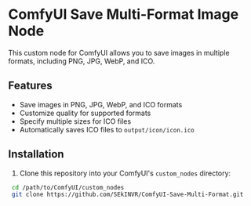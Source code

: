 # ComfyUI Save Multi-Format Image Node

This custom node for ComfyUI allows you to save images in multiple formats, including PNG, JPG, WebP, and ICO.

## Features

- Save images in PNG, JPG, WebP, and ICO formats
- Customize quality for supported formats
- Specify multiple sizes for ICO files
- Automatically saves ICO files to `output/icon/icon.ico`

## Installation

1. Clone this repository into your ComfyUI's `custom_nodes` directory:
```bash
 cd /path/to/ComfyUI/custom_nodes
 git clone https://github.com/SEkINVR/ComfyUI-Save-Multi-Format.git
